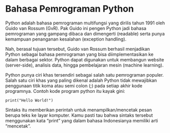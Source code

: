 # Bahasa Pemrograman Python
Python adalah bahasa pemrograman multifungsi yang dirilis tahun 1991 oleh Guido van Rossum (GvR). Pak Guido ini pengen Python jadi bahasa pemrograman yang gampang dibaca dan dimengerti (readable) serta punya kemampuan penanganan kesalahan (exception handling). 

Nah, berasal tujuan tersebut, Guido van Rossum berhasil menjadikan Python sebagai bahasa pemrograman yang bisa diimplementasikan ke dalam berbagai sektor. Python dapat digunakan untuk membangun website (server-side), analisis data, hingga pembelajaran mesin (machine learning). 

Python punya ciri khas tersendiri sebagai salah satu pemrograman populer. Salah satu ciri khas yang paling dikenal adalah Python tidak mewajibkan penggunaan titik koma atau semi colon (;) pada setiap akhir kode programnya. Contoh kode program python itu kayak gini:

`print("Hello World!")`

Sintaks itu memberikan perintah untuk menampilkan/mencetak pesan berupa teks ke layar komputer. Kamu pasti tau bahwa sintaks tersebut menggunakan kata “print” yang dalam bahasa Indonesianya memiliki arti “mencetak”. 
